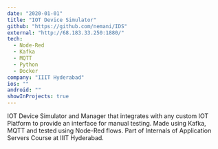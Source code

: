 ```yaml
---
date: "2020-01-01"
title: "IOT Device Simulator"
github: "https://github.com/nemani/IDS"
external: "http://68.183.33.250:1880/"
tech:
  - Node-Red
  - Kafka
  - MQTT
  - Python
  - Docker
company: "IIIT Hyderabad"
ios: ""
android: ""
showInProjects: true
---
```


IOT Device Simulator and Manager that integrates with any custom IOT Platform to provide an interface for manual testing. Made using Kafka, MQTT and tested using Node-Red flows. Part of Internals of Application Servers Course at IIIT Hyderabad.
